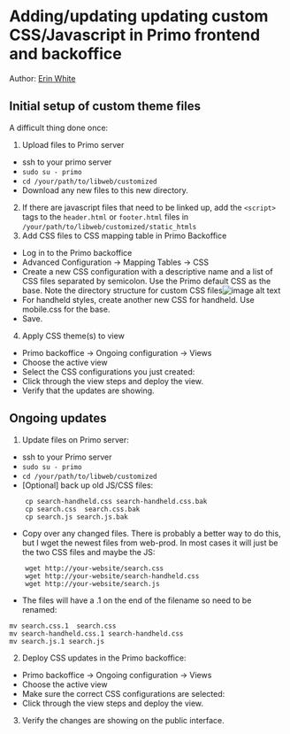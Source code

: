 # Adding/updating updating custom CSS/Javascript in Primo frontend and backoffice

Author: [Erin White](mailto:erwhite@vcu.edu)

## Initial setup of custom theme files

A difficult thing done once:

1. Upload files to Primo server
  * ssh to your primo server
  * `sudo su - primo`
  * `cd /your/path/to/libweb/customized`
  * Download any new files to this new directory. 
2. If there are javascript files that need to be linked up, add the `<script>` tags to the `header.html` or `footer.html` files in `/your/path/to/libweb/customized/static_htmls`
3. Add CSS files to CSS mapping table in Primo Backoffice
  * Log in to the Primo backoffice
  * Advanced Configuration -> Mapping Tables -> CSS
  * Create a new CSS configuration with a descriptive name and a list of CSS files separated by semicolon. Use the Primo default CSS as the base. Note the directory structure for custom CSS files![image alt text](image_0.png)
  * For handheld styles, create another new CSS for handheld. Use mobile.css for the base.
  * Save.
4. Apply CSS theme(s) to view
  * Primo backoffice -> Ongoing configuration -> Views
  * Choose the active view
  * Select the CSS configurations you just created:
  * Click through the view steps and deploy the view.
  * Verify that the updates are showing.

## Ongoing updates

1. Update files on Primo server:
  * ssh to your Primo server
  * `sudo su - primo`
  * `cd /your/path/to/libweb/customized`
  * [Optional] back up old JS/CSS files:
  ```
      cp search-handheld.css search-handheld.css.bak
      cp search.css  search.css.bak
      cp search.js search.js.bak
  ```
  * Copy over any changed files. There is probably a better way to do this, but I wget the newest files from web-prod. In most cases it will just be the two CSS files and maybe the JS:
  ```
      wget http://your-website/search.css
      wget http://your-website/search-handheld.css 
      wget http://your-website/search.js
  ```
  * The files will have a .1 on the end of the filename so need to be renamed:
  ```
  mv search.css.1  search.css
  mv search-handheld.css.1 search-handheld.css
  mv search.js.1 search.js
  ```
2. Deploy CSS updates in the Primo backoffice:
  * Primo backoffice -> Ongoing configuration -> Views
  * Choose the active view
  * Make sure the correct CSS configurations are selected:
  * Click through the view steps and deploy the view.
3. Verify the changes are showing on the public interface.

